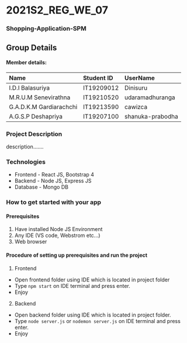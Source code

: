 # 2021S2_REG_WE_07 #

###  Shopping-Application-SPM ###

## Group Details ##

#### Member details: ####

Name | Student ID | UserName
| :--- | :--- | :---
I.D.I Balasuriya | IT19209012 | Dinisuru
M.R.U.M Senevirathna | IT19210520 | udaramadhuranga
G.A.D.K.M Gardiarachchi | IT19213590 | cawizca
A.G.S.P Deshapriya | IT19207100 | shanuka-prabodha

### Project Description ###
description.......

### Technologies ###
* Frontend - React JS, Bootstrap 4
* Backend - Node JS, Express JS
* Database - Mongo DB

### How to get started with your app ###

#### Prerequisites ####
1. Have installed Node JS Environment
2. Any IDE (VS code, Webstrom etc...)
3. Web browser

#### Procedure of setting up prerequisites and run the project ####
1. Frontend
  * Open frontend folder using IDE which is located in project folder
  * Type `npm start` on IDE terminal and press enter.
  * Enjoy
2. Backend
  * Open backend folder using IDE which is located in project folder.
  * Type `node server.js` or `nodemon server.js` on IDE terminal and press enter.
  * Enjoy
